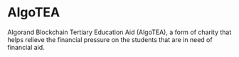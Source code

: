 # AlgoTEA
Algorand Blockchain Tertiary Education Aid (AlgoTEA), a form of charity that helps relieve the financial pressure on the students that are in need of financial aid.
